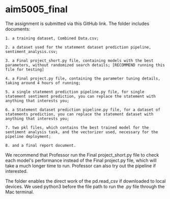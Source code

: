 # aim5005_final

The assignment is submitted via this GitHub link. The folder includes documents:

    1. a training dataset, Combined Data.csv;
    
    2. a dataset used for the statement dataset prediction pipeline, sentiment_analysis.csv;
    
    3. a Final project_short.py file, containing models with the best parameters, without randomized search details; [RECOMMEND running this file for testing]
    
    4. a Final project.py file, containing the parameter tuning details, taking around 4 hours of running; 
    
    5. a single statement prediction pipeline.py file, for single statement sentiment prediction, you can replace the statement with anything that interests you;
    
    6. a Statement dataset prediction pipeline.py file, for a dataset of statements prediction, you can replace the statement dataset with anything that interests you;
    
    7. two pkl files, which contains the best trained model for the sentiment analysis task, and the vectorizer used, necessary for the pipeline deployment;
    
    8. and a final report document.

We recommend that Professor run the Final project_short.py file to check each model's performance instead of the Final project.py file, which will take a much longer time to run. Professor can also try out the pipeline if interested.

The folder enables the direct work of the pd.read_csv if downloaded to local devices. We used python3 before the file path to run the .py file through the Mac terminal.
